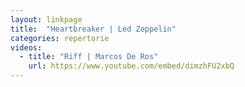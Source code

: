 ```yaml
---
layout: linkpage
title:  "Heartbreaker | Led Zeppelin"
categories: repertorie
videos:
  - title: "Riff | Marcos De Ros"
    url: https://www.youtube.com/embed/dimzhFU2xbQ
---
```

